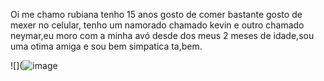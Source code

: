 Oi me chamo rubiana tenho 15 anos gosto de comer bastante gosto de mexer no celular, tenho um namorado chamado kevin e outro chamado neymar,eu moro
com a minha avó desde dos meus 2 meses de idade,sou uma otima amiga e sou bem simpatica ta,bem.

![](![image](https://github.com/rubizinha/rubizinha/assets/143624711/b3b285dc-3869-41c8-b82c-86ecd17d92e0)

